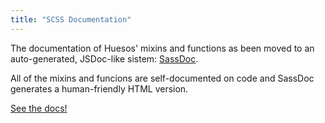 ```yaml
---
title: "SCSS Documentation"
---
```


The documentation of Huesos' mixins and functions as been moved to an auto-generated, JSDoc-like sistem: [SassDoc](http://sassdoc.com/).

All of the mixins and funcions are self-documented on code and SassDoc generates a human-friendly HTML version.

<a href="/sassdoc" class="button button--primary">See the docs!</a>

